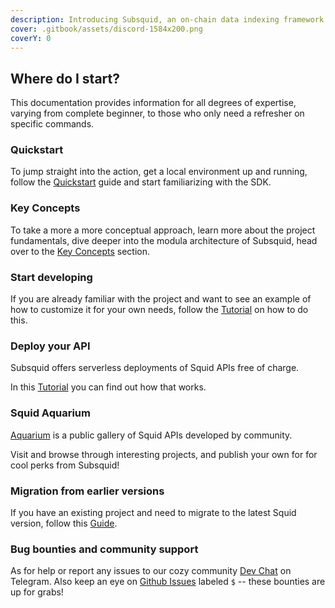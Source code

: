 ```yaml
---
description: Introducing Subsquid, an on-chain data indexing framework and a platform for serverless Web3 APIs.
cover: .gitbook/assets/discord-1584x200.png
coverY: 0
---
```


## Where do I start?

This documentation provides information for all degrees of expertise, varying from complete beginner, to those who only need a refresher on specific commands.

### Quickstart

To jump straight into the action, get a local environment up and running, follow the [Quickstart](quickstart.md) guide and start familiarizing with the SDK.

### Key Concepts

To take a more a more conceptual approach, learn more about the project fundamentals, dive deeper into the modula architecture of Subsquid, head over to the [Key Concepts](./#undefined) section.

### Start developing

If you are already familiar with the project and want to see an example of how to customize it for your own needs, follow the [Tutorial](tutorial/create-a-simple-squid.md) on how to do this.

### Deploy your API

Subsquid offers serverless deployments of Squid APIs free of charge.

In this [Tutorial](tutorial/deploy-your-squid.md) you can find out how that works.

### Squid Aquarium

[Aquarium](https://app.subsquid.io/aquarium) is a public gallery of Squid APIs developed by community. 

Visit and browse through interesting projects, and publish your own for for cool perks from Subsquid!

### Migration from earlier versions

If you have an existing project and need to migrate to the latest Squid version, follow this [Guide](recipes/migrate-to-v5.md).


### Bug bounties and community support

As for help or report any issues to our cozy community [Dev Chat](https://t.me/HydraDevs) on Telegram. Also keep an eye on [Github Issues](https://github.com/subsquid/squid/issues) labeled `$` -- these bounties are up for grabs!
